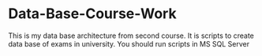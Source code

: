# Data-Base-Course-Work

This is my data base architecture from second course. It is scripts to create data base of exams in university. You should run scripts in MS SQL Server

